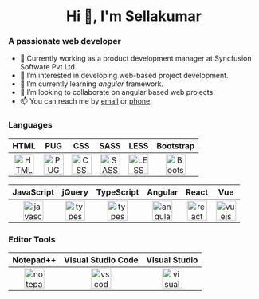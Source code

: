 <h1 align="center">Hi 👋, I'm Sellakumar</h1>

<h3 class="text-center">A passionate web developer</h3>

<ul>
    <li>👋 Currently working as a product development manager at Syncfusion Software Pvt Ltd.</li>
    <li>👀 I’m interested in developing web-based project development.</li>
    <li>🌱 I’m currently learning <i class="fs-bold">angular</i> framework.</li>
    <li>💞️ I’m looking to collaborate on angular based web projects.</li>
    <li>📫 You can reach me by <a href="mailto:sellakumark@outlook.com" title="sellakumark@outlook.com">email</a> or <a href="https://wa.me/919976119157" title="+919976119157">phone</a>.</li>
</ul>

<h3>Languages</h3>

<div class="container">
    <table class="text-center">
        <thead>
            <tr>
                <th>HTML</th>
                <th>PUG</th>
                <th>CSS</th>
                <th>SASS</th>
                <th>LESS</th>
                <th>Bootstrap</th>
            </tr>
        </thead>
        <tbody>
            <tr>
                <td align="center">
                    <a href="https://www.w3.org/html/" target="_blank" title="HTML">
                        <img src="https://cdn.jsdelivr.net/gh/devicons/devicon/icons/html5/html5-original.svg" alt="HTML" width="40" height="40"/>
                    </a>
                </td>
                <td align="center">
                    <a href="https://pugjs.org/" target="_blank" title="PUG">
                        <img src="https://avatars.githubusercontent.com/u/9338635?s=200&v=4" alt="PUG" width="40" height="40"/>
                    </a>
                </td>
                <td align="center">
                    <a href="https://www.w3schools.com/css/" target="_blank" title="CSS">
                        <img src="https://cdn.jsdelivr.net/gh/devicons/devicon/icons/css3/css3-original.svg" alt="CSS" width="40" height="40"/>
                    </a>
                </td>
                <td align="center">
                    <a href="https://sass-lang.com/" target="_blank" title="SASS">
                        <img src="https://cdn.jsdelivr.net/gh/devicons/devicon/icons/sass/sass-original.svg" alt="SASS" width="40" height="40"/>
                    </a>
                </td>
                <td align="center">
                    <a href="https://lesscss.org/" target="_blank" title="LESS">
                        <img src="https://cdn.jsdelivr.net/gh/devicons/devicon/icons/less/less-plain-wordmark.svg" alt="LESS" width="40" height="40"/>
                    </a>
                </td>
                <td align="center">
                    <a href="https://getbootstrap.com/" target="_blank" title="Bootstrap">
                        <img src="https://cdn.jsdelivr.net/gh/devicons/devicon/icons/bootstrap/bootstrap-original.svg" alt="Bootstrap" width="40" height="40"/>
                    </a>
                </td>
            </tr>
        </tbody>
    </table>
    <table class="text-center">
        <thead>
            <tr>
                <th>JavaScript</th>
                <th>jQuery</th>
                <th>TypeScript</th>
                <th>Angular</th>
                <th>React</th>
                <th>Vue</th>
            </tr>
        </thead>
        <tbody>
            <tr>
                <td align="center">
                    <a href="https://developer.mozilla.org/en-US/docs/Web/JavaScript" target="_blank" title="JavaScript">
                        <img src="https://cdn.jsdelivr.net/gh/devicons/devicon/icons/javascript/javascript-original.svg" alt="javascript" width="40" height="40"/>
                    </a>
                </td>
                <td align="center">
                    <a href="https://jquery.com/" target="_blank" title="jQuery">
                        <img src="https://cdn.jsdelivr.net/gh/devicons/devicon/icons/jquery/jquery-original.svg" alt="typescript" width="40" height="40"/>
                    </a>
                </td>
                <td align="center">
                    <a href="https://www.typescriptlang.org/" target="_blank" title="TypeScript">
                        <img src="https://cdn.jsdelivr.net/gh/devicons/devicon/icons/typescript/typescript-original.svg" alt="typescript" width="40" height="40"/>
                    </a>
                </td>
                <td align="center">
                    <a href="https://angular.io" target="_blank" title="Angular">
                        <img src="https://angular.io/assets/images/logos/angular/angular.svg" alt="angular" width="40" height="40"/>
                    </a>
                </td>
                <td align="center">
                    <a href="https://reactjs.org/" target="_blank" title="React">
                        <img src="https://cdn.jsdelivr.net/gh/devicons/devicon/icons/react/react-original-wordmark.svg" alt="react" width="40" height="40"/>
                    </a>
                </td>
                <td align="center">
                    <a href="https://vuejs.org/" target="_blank" title="Vue">
                        <img src="https://cdn.jsdelivr.net/gh/devicons/devicon/icons/vuejs/vuejs-original-wordmark.svg" alt="vuejs" width="40" height="40"/>
                    </a>
                </td>
            </tr>
        </tbody>
    </table>
</div>

<h3>Editor Tools</h3>

<div class="container">
    <table class="text-center">
        <thead>
            <tr>
                <th>Notepad++</th>
                <th>Visual Studio Code</th>
                <th>Visual Studio</th>
            </tr>
        </thead>
        <tbody>
            <tr>
                <td align="center">
                    <a href="https://notepad-plus-plus.org/" target="_blank" title="Notepad++">
                        <img src="https://avatars.githubusercontent.com/u/12589084?s=200&v=4" alt="notepad++" width="40" height="40"/>
                    </a>
                </td>
                <td align="center">
                    <a href="https://code.visualstudio.com/" target="_blank" title="VS Code">
                        <img src="https://cdn.jsdelivr.net/gh/devicons/devicon/icons/vscode/vscode-original.svg" alt="vscode" width="40" height="40"/>
                    </a>
                </td>
                <td align="center">
                    <a href="https://visualstudio.microsoft.com/" target="_blank" title="Visual Studio">
                        <img src="https://cdn.jsdelivr.net/gh/devicons/devicon/icons/visualstudio/visualstudio-plain.svg" alt="visualstudio" width="40" height="40"/>
                    </a>
                </td>
            </tr>
        </tbody>
    </table>
</div>

<!---
sellakumark/sellakumark is a ✨ special ✨ repository because its `README.md` (this file) appears on your GitHub profile. You can click the Preview link to take a look at your changes.
--->
